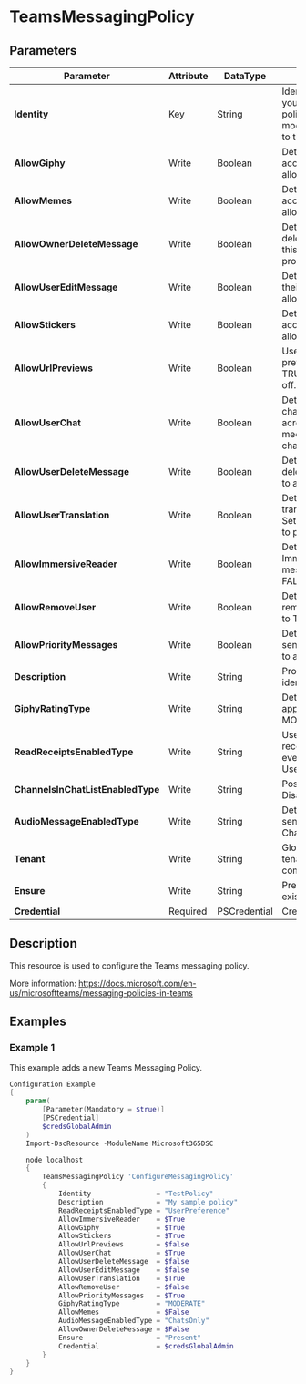 ﻿# TeamsMessagingPolicy

## Parameters

| Parameter | Attribute | DataType | Description | Allowed Values |
| --- | --- | --- | --- | --- |
| **Identity** | Key | String | Identity for the teams messaging policy you're modifying. To modify the global policy, use this syntax: -Identity global. To modify a per-user policy, use syntax similar to this: -Identity TeamsMessagingPolicy. ||
| **AllowGiphy** | Write | Boolean | Determines whether a user is allowed to access and post Giphys. Set this to TRUE to allow. Set this FALSE to prohibit. ||
| **AllowMemes** | Write | Boolean | Determines whether a user is allowed to access and post memes. Set this to TRUE to allow. Set this FALSE to prohibit. ||
| **AllowOwnerDeleteMessage** | Write | Boolean | Determines whether owners are allowed to delete all the messages in their team. Set this to TRUE to allow. Set this to FALSE to prohibit. ||
| **AllowUserEditMessage** | Write | Boolean | Determines whether a user is allowed to edit their own messages. Set this to TRUE to allow. Set this to FALSE to prohibit. ||
| **AllowStickers** | Write | Boolean | Determines whether a user is allowed to access and post stickers. Set this to TRUE to allow. Set this FALSE to prohibit. ||
| **AllowUrlPreviews** | Write | Boolean | Use this setting to turn automatic URL previewing on or off in messages. Set this to TRUE to turn on. Set this to FALSE to turn off. ||
| **AllowUserChat** | Write | Boolean | Determines whether a user is allowed to chat. Set this to TRUE to allow a user to chat across private chat, group chat and in meetings. Set this to FALSE to prohibit all chat. ||
| **AllowUserDeleteMessage** | Write | Boolean | Determines whether a user is allowed to delete their own messages. Set this to TRUE to allow. Set this to FALSE to prohibit. ||
| **AllowUserTranslation** | Write | Boolean | Determines whether a user is allowed to translate messages to their client languages. Set this to TRUE to allow. Set this to FALSE to prohibit. ||
| **AllowImmersiveReader** | Write | Boolean | Determines whether a user is allowed to use Immersive Reader for reading conversation messages. Set this to TRUE to allow. Set this FALSE to prohibit. ||
| **AllowRemoveUser** | Write | Boolean | Determines whether a user is allowed to remove a user from a conversation. Set this to TRUE to allow. Set this FALSE to prohibit. ||
| **AllowPriorityMessages** | Write | Boolean | Determines whether a user is allowed to send priorities messages. Set this to TRUE to allow. Set this FALSE to prohibit. ||
| **Description** | Write | String | Provide a description of your policy to identify purpose of creating it. ||
| **GiphyRatingType** | Write | String | Determines the Giphy content restrictions applicable to a user. Set this to STRICT, MODERATE or NORESTRICTION. |STRICT, MODERATE, NORESTRICTION|
| **ReadReceiptsEnabledType** | Write | String | Use this setting to specify whether read receipts are user controlled, enabled for everyone, or disabled. Set this to UserPreference, Everyone or None. |UserPreference, Everyone, None|
| **ChannelsInChatListEnabledType** | Write | String | Possible values are: DisabledUserOverride,EnabledUserOverride. |DisabledUserOverride, EnabledUserOverride|
| **AudioMessageEnabledType** | Write | String | Determines whether a user is allowed to send audio messages. Possible values are: ChatsAndChannels,ChatsOnly,Disabled. |ChatsAndChannels, ChatsOnly, Disabled|
| **Tenant** | Write | String | Globally unique identifier (GUID) of the tenant account whose external user communication policy are being created. ||
| **Ensure** | Write | String | Present ensures the Team Message Policy exists, absent ensures it is removed |Present, Absent|
| **Credential** | Required | PSCredential | Credentials of the Teams Service Admin ||

## Description

This resource is used to configure the Teams messaging policy.

More information: https://docs.microsoft.com/en-us/microsoftteams/messaging-policies-in-teams

## Examples

### Example 1

This example adds a new Teams Messaging Policy.

```powershell
Configuration Example
{
    param(
        [Parameter(Mandatory = $true)]
        [PSCredential]
        $credsGlobalAdmin
    )
    Import-DscResource -ModuleName Microsoft365DSC

    node localhost
    {
        TeamsMessagingPolicy 'ConfigureMessagingPolicy'
        {
            Identity                = "TestPolicy"
            Description             = "My sample policy"
            ReadReceiptsEnabledType = "UserPreference"
            AllowImmersiveReader    = $True
            AllowGiphy              = $True
            AllowStickers           = $True
            AllowUrlPreviews        = $false
            AllowUserChat           = $True
            AllowUserDeleteMessage  = $false
            AllowUserEditMessage    = $false
            AllowUserTranslation    = $True
            AllowRemoveUser         = $false
            AllowPriorityMessages   = $True
            GiphyRatingType         = "MODERATE"
            AllowMemes              = $False
            AudioMessageEnabledType = "ChatsOnly"
            AllowOwnerDeleteMessage = $False
            Ensure                  = "Present"
            Credential              = $credsGlobalAdmin
        }
    }
}
```

